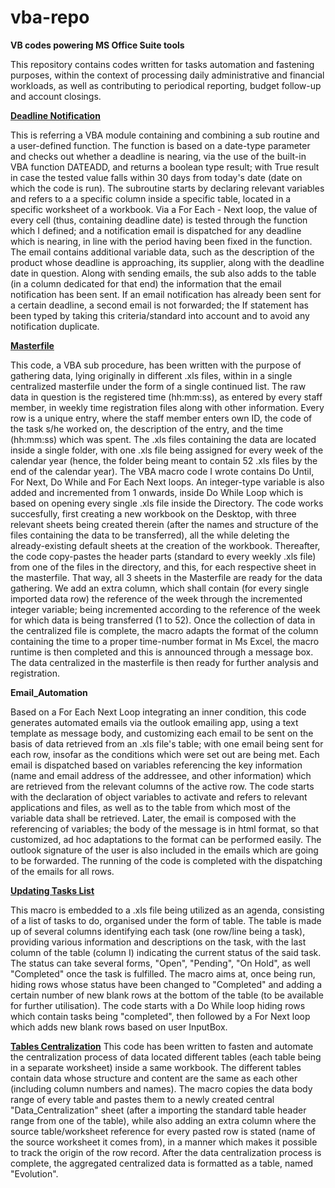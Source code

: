 # vba-repo 
<b>VB codes powering MS Office Suite tools</b>

This repository contains codes written for tasks automation and fastening purposes, within the context of processing daily administrative and financial workloads, as well as contributing to periodical reporting, budget follow-up and account closings.

<u><b>Deadline Notification</b></u>

This is referring a VBA module containing and combining a sub routine and a user-defined function.
The function is based on a date-type parameter and checks out whether a deadline is nearing, via the use of the built-in VBA function DATEADD, and returns a boolean type result; with True result in case the tested value falls within 30 days from today's date (date on which the code is run). 
The subroutine starts by declaring relevant variables and refers to a a specific column inside a specific table, located in a specific worksheet of a workbook. Via a For Each - Next loop, the value of every cell (thus, containing deadline date) is tested through the function which I defined; and a notification email is dispatched for any deadline which is nearing, in line with the period having been fixed in the function. The email contains additional variable data, such as the description of the product whose deadline is approaching, its supplier, along with the deadline date in question. Along with sending emails, the sub also adds to the table (in a column dedicated for that end) the information that the email notification has been sent. If an email notification has already been sent for a certain deadline, a second email is not forwarded; the If statement has been typed by taking this criteria/standard into account and to avoid any notification duplicate.

<u><b>Masterfile</b></u>

This code, a VBA sub procedure, has been written with the purpose of gathering data, lying originally in different .xls files, within in a single centralized masterfile under the form of a single continued list. The raw data in question is the registered time (hh:mm:ss), as entered by every staff member, in weekly time registration files along with other information. Every row is a unique entry, where the staff member enters own ID, the code of the task s/he worked on, the description of the entry, and the time (hh:mm:ss) which was spent.
The .xls files containing the data are located inside a single folder, with one .xls file being assigned for every week of the calendar year (hence, the folder being meant to contain 52 .xls files by the end of the calendar year). 
The VBA macro code I wrote contains Do Until, For Next, Do While and For Each Next loops. An integer-type variable is also added and incremented from 1 onwards, inside Do While Loop which is based on opening every single .xls file inside the Directory.
The code works succesfully, first creating a new workbook on the Desktop, with three relevant sheets being created therein (after the names and structure of the files containing the data to be transferred), all the while deleting the already-existing default sheets at the creation of the workbook. Thereafter, the code copy-pastes the header parts (standard to every weekly .xls file) from one of the files in the directory, and this, for each respective sheet in the masterfile. That way, all 3 sheets in the Masterfile are ready for the data gathering. We add an extra column, which shall contain (for every single imported data row) the reference of the week through the incremented integer variable; being incremented according to the reference of the week for which data is being transferred (1 to 52). Once the collection of data in the centralized file is complete, the macro adapts the format of the column containing the time to a proper time-number format in Ms Excel, the macro runtime is then completed and this is announced through a message box. The data centralized in the masterfile is then ready for further analysis and registration.

<b>Email_Automation</b>

Based on a For Each Next Loop integrating an inner condition, this code generates automated emails via the outlook emailing app, using a text template as message body, and customizing each email to be sent on the basis of data retrieved from an .xls file's table; with one email being sent for each row, insofar as the conditions which were set out are being met. Each email is dispatched based on variables referencing the key information (name and email address of the addressee, and other information) which are retrieved from the relevant columns of the active row. 
The code starts with the declaration of object variables to activate and refers to relevant applications and files, as well as to the table from which most of the variable data shall be retrieved. Later, the email is composed with the referencing of variables; the body of the message is in html format, so that customized, ad hoc adaptations to the format can be performed easily. The outlook signature of the user is also included in the emails which are going to be forwarded. The running of the code is completed with the dispatching of the emails for all rows.   

<u><b>Updating Tasks List</b></u>

This macro is embedded to a .xls file being utilized as an agenda, consisting of a list of tasks to do, organised under the form of table. The table is made up of several columns identifying each task (one row/line being a task), providing various information and descriptions on the task, with the last column of the table (column I) indicating the current status of the said task. The status can take several forms, "Open", "Pending", "On Hold", as well "Completed" once the task is fulfilled. The macro aims at, once being run, hiding rows whose status have been changed to "Completed" and adding a certain number of new blank rows at the bottom of the table (to be available for further utilisation). The code starts with a Do While loop hiding rows which contain tasks being "completed", then followed by a For Next loop which adds new blank rows based on user InputBox.
 
<u><b>Tables Centralization</b></u>
This code has been written to fasten and automate the centralization process of data located different tables (each table being in a separate worksheet) inside a same workbook. The different tables contain data whose structure and content are the same as each other (including column numbers and names). The macro copies the data body range of every table and pastes them to a newly created central "Data_Centralization" sheet (after a importing the standard table header range from one of the table), while also adding an extra column where the source table/worksheet reference for every pasted row is stated (name of the source worksheet it comes from), in a manner which makes it possible to track the origin of the row record. After the data centralization process is complete, the aggregated centralized data is formatted as a table, named "Evolution".
